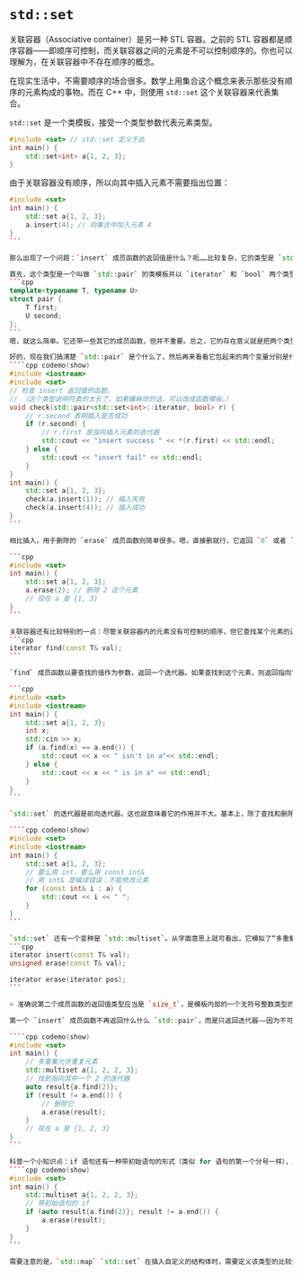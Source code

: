 # `std::set`

关联容器（Associative container）是另一种 STL 容器。之前的 STL 容器都是顺序容器——即顺序可控制，而关联容器之间的元素是不可以控制顺序的。你也可以理解为，在关联容器中不存在顺序的概念。

在现实生活中，不需要顺序的场合很多。数学上用集合这个概念来表示那些没有顺序的元素构成的事物。而在 C++ 中，则使用 `std::set` 这个关联容器来代表集合。

`std::set` 是一个类模板，接受一个类型参数代表元素类型。
```cpp
#include <set> // std::set 定义于此
int main() {
    std::set<int> a{1, 2, 3};
}
```

由于关联容器没有顺序，所以向其中插入元素不需要指出位置：
````cpp codemo(show)
#include <set>
int main() {
    std::set a{1, 2, 3};
    a.insert(4); // 向集合中加入元素 4
}
```

那么出现了一个问题：`insert` 成员函数的返回值是什么？呃……比较复杂，它的类型是 `std::pair<iterator, bool>`。我们必须在这里停顿一下，来看看这个返回值到底啥意思。

首先，这个类型是一个叫做 `std::pair` 的类模板并以 `iterator` 和 `bool` 两个类型实参。`std::pair` 其是就是一种很普通的结构体——模板，大体上长成这样：
```cpp
template<typename T, typename U>
struct pair {
    T first;
    U second;
};
```
嗯，就这么简单。它还带一些其它的成员函数，但并不重要。总之，它的存在意义就是把两个类型的变量“绑在一起”。什么时候需要用到 `std::pair` 呢？就是一些只能放一个变量的地方却想要挤进去两个变量的场景。比如函数返回值：函数一般只能返回一个值，但 `insert` 成员函数它特别想要返回两个值。那没办法，只能把这两个变量包到 `std::pair` 里面一起返回了。

好的，现在我们搞清楚 `std::pair` 是个什么了，然后再来看看它包起来的两个变量分别是什么吧。第一个是 `iterator` 类型的变量。它作为一个迭代器，是指向刚刚插入的元素的。这个行为和顺序容器的 `insert` 保持一致。然后第二个是 `bool` 类型的变量，指明插入操作的成功与否。什么叫“插入操作的成功”呢？要知道，数学上的集合是**不允许重复元素**的。`std::set` 模拟了这一行为，如果插入元素时发现了已经存在了，就会取 `false` 作为返回值的第二成员。（同时，第一成员取指向已存在的元素的迭代器。）相反，如果插入成功，那么第二成员就是 `true` 了。下面的代码对此做了演示：
````cpp codemo(show)
#include <iostream>
#include <set>
// 检查 insert 返回值的函数。
// （这个类型说明符真的太长了。如果嫌麻烦的话，可以改成函数模板。）
void check(std::pair<std::set<int>::iterator, bool> r) {
    // r.second 表明插入是否成功
    if (r.second) {
        // r.first 是指向插入元素的迭代器
        std::cout << "insert success " << *(r.first) << std::endl;
    } else {
        std::cout << "insert fail" << std::endl;
    }
}
int main() {
    std::set a{1, 2, 3};
    check(a.insert(1)); // 插入失败
    check(a.insert(4)); // 插入成功
}
```

相比插入，用于删除的 `erase` 成员函数则简单很多。嗯，直接删就行，它返回 `0` 或者 `1` 表明删除了多少个元素。

```cpp
#include <set>
int main() {
    std::set a{1, 2, 3};
    a.erase(2); // 删除 2 这个元素
    // 现在 a 是 {1, 3}
}
```

关联容器还有比较特别的一点：尽管关联容器内的元素没有可控制的顺序，但它查找某个元素的速度非常快。因此，关联容器提供了一个 `find` 成员函数来专门做查找：
```cpp
iterator find(const T& val);
```

`find` 成员函数以要查找的值作为参数，返回一个迭代器。如果查找到这个元素，则返回指向它的迭代器，否则返回 `end()` 迭代器。所以你可以用这个函数来确认一个 `std::set` 是否包含某个元素：

```cpp
#include <set>
#include <iostream>
int main() {
    std::set a{1, 2, 3};
    int x;
    std::cin >> x;
    if (a.find(x) == a.end()) {
        std::cout << x << " isn't in a"<< std::endl;
    } else {
        std::cout << x << " is in a" << std::endl;
    }
}
```

`std::set` 的迭代器是前向迭代器。这也就意味着它的作用并不大。基本上，除了查找和删除外，我们只用它来遍历其中的元素。而遍历则可通过简单的范围 for 来帮我们做，代码跟之前顺序容器的遍历是一样的；但需要注意关联容器没有顺序，所以输出元素的顺序是不可控制的。此外，迭代器总是指向只读版本的元素，也就是不允许通过迭代器来修改元素的值（否则这会破坏整个数据结构）。

````cpp codemo(show)
#include <set>
#include <iostream>
int main() {
    std::set a{1, 2, 3};
    // 要么用 int，要么用 const int&
    // 用 int& 是编译错误：不能修改元素
    for (const int& i : a) {
        std::cout << i << " ";
    }
}
```

`std::set` 还有一个变种是 `std::multiset`。从字面意思上就可看出，它模拟了“多重集”这一数学概念，指集合中同一元素可以多次出现。放开了这个口子之后，`insert` 成员函数也就不那么复杂了。对于 `std::multiset` 来说，它典型的增删成员函数是这样的：
```cpp
iterator insert(const T& val);
unsigned erase(const T& val);

iterator erase(iterator pos);
```

> 准确说第二个成员函数的返回值类型应当是 `size_t`，是模板内部的一个无符号整数类型的别名，一般等于 `std::size_t`。`std::set` 也拥有最后一种形式的 `erase` 重载，但用起来肯定没之前说的那种方便。

第一个 `insert` 成员函数不再返回什么什么 `std::pair`，而是只返回迭代器——因为不可能发生插入失败的情形。而第二个 `erase` 成员函数则从容器中删除所有值为 `val` 的元素，返回值为一共删除了多少个。所以如果只删除其中一个，则需要用到最后一个 `erase` 的重载形式——这个形式接受一个迭代器作为参数。调用它时，程序将把这个迭代器所指向的那个元素删除。一般在使用的时候，会首先调用 `find` 成员函数找到你想要删的元素，然后传进去。

````cpp codemo(show)
#include <set>
int main() {
    // 多重集允许重复元素
    std::multiset a{1, 2, 2, 3};
    // 找到指向其中一个 2 的迭代器
    auto result{a.find(2)};
    if (result != a.end()) {
        // 删除它
        a.erase(result);
    }
    // 现在 a 是 {1, 2, 3}
}
```

科普一个小知识点：if 语句还有一种带初始语句的形式（类似 for 语句的第一个分号一样），所以上面的代码可以进一步简化：
````cpp codemo(show)
#include <set>
int main() {
    std::multiset a{1, 2, 2, 3};
    // 带初始语句的 if
    if (auto result{a.find(2)}; result != a.end()) {
        a.erase(result);
    }
}
```

需要注意的是，`std::map` `std::set` 在插入自定义的结构体时，需要定义该类型的比较运算符（如 `operator<`），我之后会在[预置比较](/ch11/stl_algorithms/defaulted_compare.md)一节中演示如何做。此外，还有两种关联容器 `std::unordered_set` `std::unordered_multiset`；它们的作用和 `std::set` `std::multiset` 几乎一样，不过插入、删除的性能相比要快。但 `unordered` 版本的容器默认只能插入内置类型（如 `int` 等）和标准库类型（如 `std::string` 等），对于自定义的类型则需要额外的工作（实现 `std::hash` 的特化），比较麻烦。
